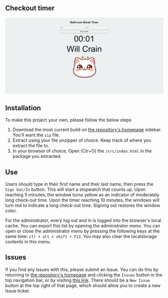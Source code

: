 ## Checkout timer

![Example image of the project](https://github.com/EngineerYo/Bathroom-Timer/blob/master/content/example.png)

## Installation

To make this project your own, please follow the below steps

1. Download the most current build on [the repository's homepage](https://github.com/EngineerYo/Bathroom-Timer) sidebar. You'll want the `zip` file.
2. Extract using your file unzipper of choice. Keep track of where you extract the file to.
3. In your browser of choice, Open (Ctr+O) the `/src/index.html` in the package you extracted.

## Use

Users should type in their first name and their last name, then press the `Sign Out/In` button. This will start a stopwatch that counts up. Upon reaching 5 minutes, the window turns yellow as an indicator of moderately long check-out time. Upon the timer reaching 10 minutes, the windows will turn red to indicate a long check-out time. Signing out restores the window color.

For the administrator, every log out and in is logged into the browser's local cache. You can export this list by opening the administrator menu. You can open or close the administrator menu by pressing the following keys at the same time: `ctr + alt + shift + F12`. You may also clear the localstorage contents in this menu.

## Issues

If you find any issues with this, please submit an Issue. You can do this by returning to [the repository's homepage](https://github.com/EngineerYo/Bathroom-Timer) and clicking the `Issues` button in the top navigation bar, or by visiting [this link](https://github.com/EngineerYo/Bathroom-Timer/issues). There should be a `New Issue` button at the top right of that page, which should allow you to create a new Issue ticket.
